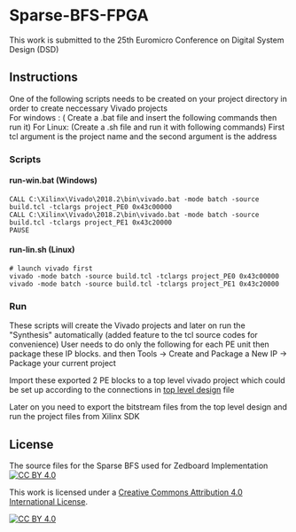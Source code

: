 # Sparse-BFS-FPGA
This work is submitted to the 25th Euromicro Conference on Digital System Design (DSD)
## Instructions
One of the following scripts needs to be created on your project directory in order to create neccessary Vivado projects  
For windows : ( Create a .bat file and insert the following commands then run it)
For Linux: (Create a .sh file and run it with following commands)
First tcl argument is the project name and the second argument is the address

### Scripts 
#### run-win.bat (Windows)
```
CALL C:\Xilinx\Vivado\2018.2\bin\vivado.bat -mode batch -source build.tcl -tclargs project_PE0 0x43c00000 
CALL C:\Xilinx\Vivado\2018.2\bin\vivado.bat -mode batch -source build.tcl -tclargs project_PE1 0x43c20000 
PAUSE
```

#### run-lin.sh (Linux)
```
# launch vivado first
vivado -mode batch -source build.tcl -tclargs project_PE0 0x43c00000
vivado -mode batch -source build.tcl -tclargs project_PE1 0x43c20000
```
### Run
These scripts will create the Vivado projects and later on run the "Synthesis" automatically (added feature to the tcl source codes for convenience) 
User needs to do only the following for each PE unit then package these IP blocks.
and then Tools -> Create and Package a New IP -> Package your current project


Import these exported 2 PE blocks to a top level vivado project which could be set up according to the connections in [top level design](top_level_design.pdf) file

Later on you need to export the bitstream files from the top level design and run the project files from Xilinx SDK
## License
The source files for the Sparse BFS used for Zedboard Implementation
[![CC BY 4.0][cc-by-shield]][cc-by]

This work is licensed under a
[Creative Commons Attribution 4.0 International License][cc-by].

[![CC BY 4.0][cc-by-image]][cc-by]

[cc-by]: http://creativecommons.org/licenses/by/4.0/
[cc-by-image]: https://i.creativecommons.org/l/by/4.0/88x31.png
[cc-by-shield]: https://img.shields.io/badge/License-CC%20BY%204.0-lightgrey.svg
